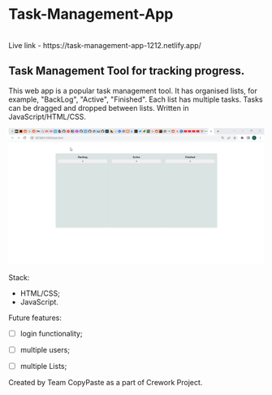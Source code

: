 # Task-Management-App 
<br>
Live link - https://task-management-app-1212.netlify.app/
<br>
<h2>Task Management Tool for tracking progress.</h2>


This web app is a popular task management tool. It has organised lists, for example, "BackLog", "Active", "Finished". Each list has multiple tasks. Tasks can be dragged and dropped between lists. Written in JavaScript/HTML/CSS.

![](./images/demo.gif)


Stack:
- HTML/CSS;
- JavaScript.



Future features:
- [ ] login functionality;
- [ ] multiple users;
- [ ] multiple Lists;



Created by Team CopyPaste as a part of Crework Project.
